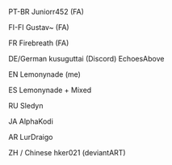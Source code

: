 PT-BR
Juniorr452 (FA)

FI-FI
Gustav~ (FA)

FR
Firebreath (FA)

DE/German
kusuguttai (Discord)
EchoesAbove

EN
Lemonynade (me)

ES
Lemonynade + Mixed

RU
Sledyn

JA
AlphaKodi

AR
LurDraigo

ZH / Chinese
hker021 (deviantART)
